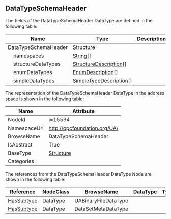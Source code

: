 <!-- datatype -->
## DataTypeSchemaHeader
  
<!-- end of description -->
The fields of the DataTypeSchemaHeader DataType are defined in the following table:  

|Name|Type|Description|
|---|---|---|
|DataTypeSchemaHeader|Structure||
|&nbsp;&nbsp;&nbsp;&nbsp;namespaces|[String](../../DataTypes/String/readme.md)[]||
|&nbsp;&nbsp;&nbsp;&nbsp;structureDataTypes|[StructureDescription](../../DataTypes/StructureDescription/readme.md)[]||
|&nbsp;&nbsp;&nbsp;&nbsp;enumDataTypes|[EnumDescription](../../DataTypes/EnumDescription/readme.md)[]||
|&nbsp;&nbsp;&nbsp;&nbsp;simpleDataTypes|[SimpleTypeDescription](../../DataTypes/SimpleTypeDescription/readme.md)[]||

The representation of the DataTypeSchemaHeader DataType in the address space is shown in the following table:  

|Name|Attribute|
|---|---|
|NodeId|i=15534|
|NamespaceUri|http://opcfoundation.org/UA/|
|BrowseName|DataTypeSchemaHeader|
|IsAbstract|True|
|BaseType|[Structure](../../DataTypes/Structure/readme.md)|
|Categories||

The references from the DataTypeSchemaHeader DataType Node are shown in the following table:  

|Reference|NodeClass|BrowseName|DataType|TypeDefinition|ModellingRule|
|---|---|---|---|---|---|
|[HasSubtype](../../ReferenceTypes/HasSubtype/readme.md)|DataType|UABinaryFileDataType||||
|[HasSubtype](../../ReferenceTypes/HasSubtype/readme.md)|DataType|DataSetMetaDataType||||

